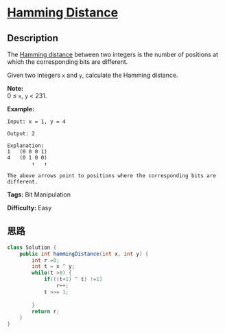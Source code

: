 # [Hamming Distance][title]

## Description

The [Hamming distance](https://en.wikipedia.org/wiki/Hamming_distance) between
two integers is the number of positions at which the corresponding bits are
different.

Given two integers `x` and `y`, calculate the Hamming distance.

**Note:**  
0  ≤ `x`, `y` < 231.

**Example:**
            Input: x = 1, y = 4        Output: 2        Explanation:    1   (0 0 0 1)    4   (0 1 0 0)            ↑   ↑        The above arrows point to positions where the corresponding bits are different.    


**Tags:** Bit Manipulation

**Difficulty:** Easy

## 思路

``` java
class Solution {
    public int hammingDistance(int x, int y) {
        int r =0;
        int t = x ^ y;
        while(t >0) {
            if(((t+1) ^ t) !=1)
                r++;
            t >>= 1;
            
        }
        return r;
    }
}
```

[title]: https://leetcode.com/problems/hamming-distance
